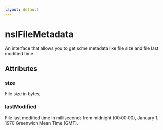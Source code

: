 ```yaml
---
layout: default
---
```


# nsIFileMetadata #

An interface that allows you to get some metadata like file size and
file last modified time.


## Attributes ##

### size ###

File size in bytes;


### lastModified ###

File last modified time in milliseconds from midnight (00:00:00),
January 1, 1970 Greenwich Mean Time (GMT).

